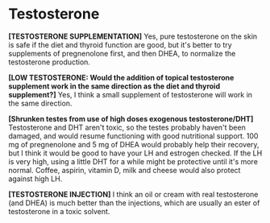 # Testosterone

**[TESTOSTERONE SUPPLEMENTATION]**
Yes, pure testosterone on the skin is safe if the diet and thyroid function are good, but it's better to try supplements of pregnenolone first, and then DHEA, to normalize the testosterone production.

**[LOW TESTOSTERONE: Would the addition of topical testosterone supplement work in the same direction as the diet and thyroid supplement?]**
Yes, I think a small supplement of testosterone will work in the same direction.

**[Shrunken testes from use of high doses exogenous testosterone/DHT]**
Testosterone and DHT aren't toxic, so the testes probably haven't been damaged, and would resume functioning with good nutritional support. 100 mg of pregnenolone and 5 mg of DHEA would probably help their recovery, but I think it would be good to have your LH and estrogen checked. If the LH is very high, using a little DHT for a while might be protective until it's more normal. Coffee, aspirin, vitamin D, milk and cheese would also protect against high LH.

**[TESTOSTERONE INJECTION]**
I think an oil or cream with real testosterone (and DHEA) is much better than the injections, which are usually an ester of testosterone in a toxic solvent.
